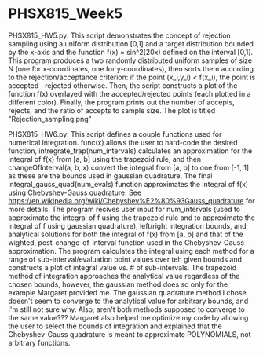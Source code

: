 # PHSX815_Week5

PHSX815_HW5.py: This script demonstrates the concept of rejection sampling using a uniform distribution [0,1] and a target distribution bounded by the x-axis and the function f(x) = sin^2(20x) defined on the interval [0,1]. This program produces a two randomly distributed uniform samples of size N (one for x-coordinates, one for y-coordinates), then sorts them according to the rejection/acceptance criterion: if the point (x_i,y_i) < f(x_i), the point is accepted--rejected otherwise. Then, the script constructs a plot of the function f(x) overlayed with the accepted/rejected points (each plotted in a different color). Finally, the program prints out the number of accepts, rejects, and the ratio of accepts to sample size. The plot is titled "Rejection_sampling.png"

PHSX815_HW6.py: This script defines a couple functions used for numerical integration. func(x) allows the user to hard-code the desired function, intregrate_trap(num_intervals) calculates an approximation for the integral of f(x) from [a, b] using the trapezoid rule, and then changeOfInterval(a, b, x) convert the integral from [a, b] to one from [-1, 1] as these are the bounds used in gaussian quadrature. The final integral_gauss_quad(num_evals) function approximates the integral of f(x) using Chebyshev-Gauss quadrature. See https://en.wikipedia.org/wiki/Chebyshev%E2%80%93Gauss_quadrature for more details. The program recives user input for num_intervals (used to approximate the integral of f using the trapezoid rule and to approximate the integral of f using gaussian quadrature), left/right integration bounds, and analytical solutions for both the integral of f(x) from [a, b] and that of the wighted, post-change-of-interval function used in the Chebyshev-Gauss approximation. The program calculates the integral using each method for a range of sub-interval/evaluation point values over teh given bounds and constructs a plot of integral value vs. # of sub-intervals. The trapezoid method of integration approaches the analytical value regardless of the chosen bounds, however, the gaussian method does so only for the example Margaret provided me. The gaussian quadrature method I chose doesn't seem to converge to the analytical value for arbitrary bounds, and I'm still not sure why. Also, aren't both methods supposed to converge to the same value??? Margaret also helped me optimize my code by allowing the user to select the bounds of integration and explained that the Chebyshev-Gauss quadrature is meant to approximate POLYNOMIALS, not arbitrary functions.
